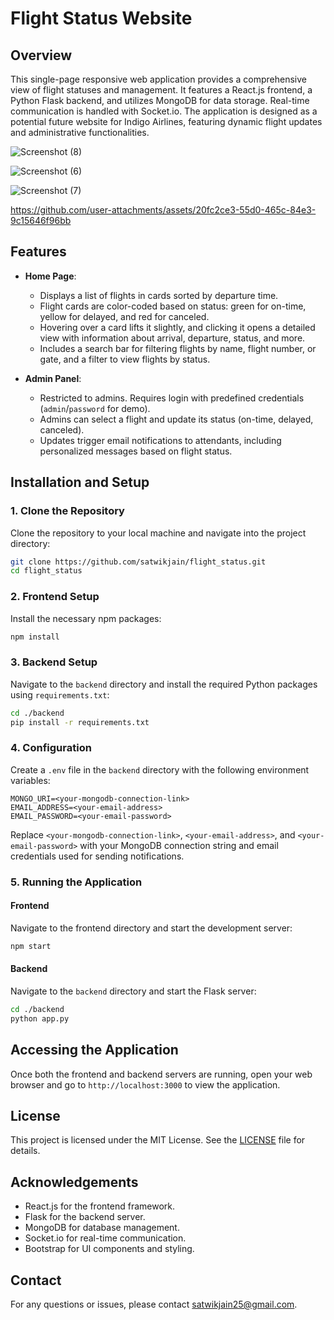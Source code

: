 # Flight Status Website

## Overview

This single-page responsive web application provides a comprehensive view of flight statuses and management. It features a React.js frontend, a Python Flask backend, and utilizes MongoDB for data storage. Real-time communication is handled with Socket.io. The application is designed as a potential future website for Indigo Airlines, featuring dynamic flight updates and administrative functionalities.

![Screenshot (8)](https://github.com/user-attachments/assets/7559c58a-1b12-4f47-bd8e-a39b30dca666)

![Screenshot (6)](https://github.com/user-attachments/assets/087b21df-e379-4d78-a299-3630558b41cd)

![Screenshot (7)](https://github.com/user-attachments/assets/66fb6dfa-ec2b-414c-b1ae-982dfa3081a9)



https://github.com/user-attachments/assets/20fc2ce3-55d0-465c-84e3-9c15646f96bb



## Features

- **Home Page**: 
  - Displays a list of flights in cards sorted by departure time.
  - Flight cards are color-coded based on status: green for on-time, yellow for delayed, and red for canceled.
  - Hovering over a card lifts it slightly, and clicking it opens a detailed view with information about arrival, departure, status, and more.
  - Includes a search bar for filtering flights by name, flight number, or gate, and a filter to view flights by status.

- **Admin Panel**:
  - Restricted to admins. Requires login with predefined credentials (`admin`/`password` for demo).
  - Admins can select a flight and update its status (on-time, delayed, canceled).
  - Updates trigger email notifications to attendants, including personalized messages based on flight status.

## Installation and Setup

### 1. Clone the Repository

Clone the repository to your local machine and navigate into the project directory:

```bash
git clone https://github.com/satwikjain/flight_status.git
cd flight_status
```

### 2. Frontend Setup

Install the necessary npm packages:

```bash
npm install
```

### 3. Backend Setup

Navigate to the `backend` directory and install the required Python packages using `requirements.txt`:

```bash
cd ./backend
pip install -r requirements.txt
```

### 4. Configuration

Create a `.env` file in the `backend` directory with the following environment variables:

```env
MONGO_URI=<your-mongodb-connection-link>
EMAIL_ADDRESS=<your-email-address>
EMAIL_PASSWORD=<your-email-password>
```

Replace `<your-mongodb-connection-link>`, `<your-email-address>`, and `<your-email-password>` with your MongoDB connection string and email credentials used for sending notifications.

### 5. Running the Application

#### Frontend

Navigate to the frontend directory and start the development server:

```bash
npm start
```

#### Backend

Navigate to the `backend` directory and start the Flask server:

```bash
cd ./backend
python app.py
```

## Accessing the Application

Once both the frontend and backend servers are running, open your web browser and go to `http://localhost:3000` to view the application.

## License

This project is licensed under the MIT License. See the [LICENSE](LICENSE) file for details.

## Acknowledgements

- React.js for the frontend framework.
- Flask for the backend server.
- MongoDB for database management.
- Socket.io for real-time communication.
- Bootstrap for UI components and styling.

## Contact

For any questions or issues, please contact [satwikjain25@gmail.com](mailto:satwikjain25@gmail.com).
